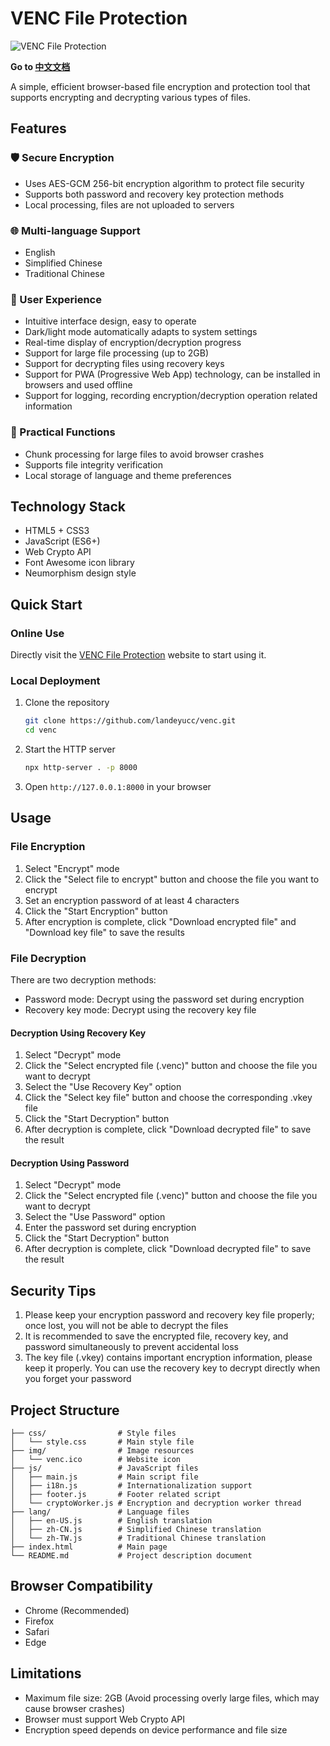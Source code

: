# VENC File Protection
![VENC File Protection](img/venc.ico)

**Go to [中文文档](README_CN.md)**

A simple, efficient browser-based file encryption and protection tool that supports encrypting and decrypting various types of files.

## Features

### 🛡️ Secure Encryption
- Uses AES-GCM 256-bit encryption algorithm to protect file security
- Supports both password and recovery key protection methods
- Local processing, files are not uploaded to servers

### 🌐 Multi-language Support
- English
- Simplified Chinese
- Traditional Chinese

### 🎨 User Experience
- Intuitive interface design, easy to operate
- Dark/light mode automatically adapts to system settings
- Real-time display of encryption/decryption progress
- Support for large file processing (up to 2GB)
- Support for decrypting files using recovery keys
- Support for PWA (Progressive Web App) technology, can be installed in browsers and used offline
- Support for logging, recording encryption/decryption operation related information

### 🔧 Practical Functions
- Chunk processing for large files to avoid browser crashes
- Supports file integrity verification
- Local storage of language and theme preferences

## Technology Stack

- HTML5 + CSS3
- JavaScript (ES6+)
- Web Crypto API
- Font Awesome icon library
- Neumorphism design style

## Quick Start

### Online Use
Directly visit the [VENC File Protection](https://venc.vl-x.vip/) website to start using it.

### Local Deployment
1. Clone the repository
   ```bash
   git clone https://github.com/landeyucc/venc.git
   cd venc
   ```
2. Start the HTTP server
   ```bash
   npx http-server . -p 8000
   ```
3. Open `http://127.0.0.1:8000` in your browser

## Usage

### File Encryption
1. Select "Encrypt" mode
2. Click the "Select file to encrypt" button and choose the file you want to encrypt
3. Set an encryption password of at least 4 characters
4. Click the "Start Encryption" button
5. After encryption is complete, click "Download encrypted file" and "Download key file" to save the results

### File Decryption
There are two decryption methods:
- Password mode: Decrypt using the password set during encryption
- Recovery key mode: Decrypt using the recovery key file

#### Decryption Using Recovery Key
1. Select "Decrypt" mode
2. Click the "Select encrypted file (.venc)" button and choose the file you want to decrypt
3. Select the "Use Recovery Key" option
4. Click the "Select key file" button and choose the corresponding .vkey file
5. Click the "Start Decryption" button
6. After decryption is complete, click "Download decrypted file" to save the result

#### Decryption Using Password
1. Select "Decrypt" mode
2. Click the "Select encrypted file (.venc)" button and choose the file you want to decrypt
3. Select the "Use Password" option
4. Enter the password set during encryption
5. Click the "Start Decryption" button
6. After decryption is complete, click "Download decrypted file" to save the result

## Security Tips

1. Please keep your encryption password and recovery key file properly; once lost, you will not be able to decrypt the files
2. It is recommended to save the encrypted file, recovery key, and password simultaneously to prevent accidental loss
3. The key file (.vkey) contains important encryption information, please keep it properly. You can use the recovery key to decrypt directly when you forget your password

## Project Structure

```
├── css/                # Style files
│   └── style.css       # Main style file
├── img/                # Image resources
│   └── venc.ico        # Website icon
├── js/                 # JavaScript files
│   ├── main.js         # Main script file
│   ├── i18n.js         # Internationalization support
│   ├── footer.js       # Footer related script
│   └── cryptoWorker.js # Encryption and decryption worker thread
├── lang/               # Language files
│   ├── en-US.js        # English translation
│   ├── zh-CN.js        # Simplified Chinese translation
│   └── zh-TW.js        # Traditional Chinese translation
├── index.html          # Main page
└── README.md           # Project description document
```

## Browser Compatibility

- Chrome (Recommended)
- Firefox
- Safari
- Edge

## Limitations

- Maximum file size: 2GB (Avoid processing overly large files, which may cause browser crashes)
- Browser must support Web Crypto API
- Encryption speed depends on device performance and file size

